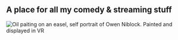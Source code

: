 ## A place for all my comedy & streaming stuff

![Oil paiting on an easel, self portrait of Owen Niblock. Painted and displayed in VR](https://user-images.githubusercontent.com/4696224/197202795-7aec453c-9451-402b-9874-0c127d3f8644.jpg)
